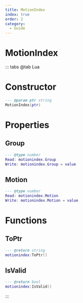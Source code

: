 ```yaml
---
title: MotionIndex
index: true
order: 2
category:
  - Guide
---
```


# MotionIndex

::: tabs
@tab Lua
# Constructor
```lua
--- @param ptr string
MotionIndex(ptr)
```
# Properties
## Group 
```lua
--- @type number
Read: motionindex.Group
Write: motionindex.Group = value
```
## Motion 
```lua
--- @type number
Read: motionindex.Motion
Write: motionindex.Motion = value
```
# Functions
## ToPtr
```lua
--- @return string
motionindex:ToPtr()
```
## IsValid
```lua
--- @return bool
motionindex:IsValid()
```

:::